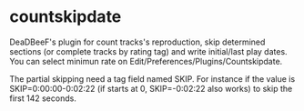 # countskipdate

DeaDBeeF's plugin for count tracks's reproduction, skip determined sections (or complete tracks by rating tag) and write initial/last play dates. You can select minimun rate on Edit/Preferences/Plugins/Countskipdate.

The partial skipping need a tag field named SKIP. For instance if the value is SKIP=0:00:00-0:02:22 (if starts at 0, SKIP=-0:02:22 also works) to skip the first 142 seconds.

